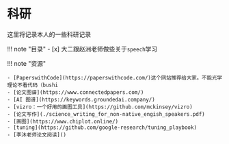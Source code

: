 # 科研
这里将记录本人的一些科研记录

<!-- prettier-ignore-start -->
!!! note "目录"
    - [x] 大二跟赵洲老师做些关于`speech`学习
<!-- prettier-ignore-end -->

<!-- prettier-ignore-start -->
!!! note "资源"

    - [PaperswithCode](https://paperswithcode.com/)这个网站推荐给大家。不能光学理论不看代码（bushi  
    - [论文图谱](https://www.connectedpapers.com/)
    - [AI 图谱](https://keywords.groundedai.company/)
    - [vizro：一个好用的画图工具](https://github.com/mckinsey/vizro)
    - [论文写作](./science_writing_for_non-native_engish_speakers.pdf)
    - [画图](https://www.chiplot.online/)
    - [tuning](https://github.com/google-research/tuning_playbook)
    - [李沐老师论文阅读]()
<!-- prettier-ignore-end -->
